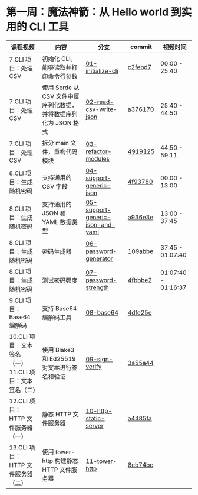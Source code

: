 # 第一周：魔法神箭：从 Hello world 到实用的 CLI 工具

| 课程视频                                    | 内容                                        | 分支                                                                                                          | commit | 视频时间                |
|-----------------------------------------|-------------------------------------------|-------------------------------------------------------------------------------------------------------------|---|---------------------|
| 7.CLI 项目：处理 CSV                         | 初始化 CLI，能够读取并打印命令行参数                      | [01-initialize-cli](https://github.com/cr7258/01-rcli/tree/01-initialize-cli)                               | [c2febd7](https://github.com/cr7258/01-rcli/commit/c2febd75c53aa9eeef7bfdd39e5d4f1678a8f5bf) | 00:00 - 25:40       |
| 7.CLI 项目：处理 CSV                         | 使用 Serde 从 CSV 文件中反序列化数据，并将数据序列化为 JSON 格式 | [02-read-csv-write-json](https://github.com/cr7258/01-rcli/tree/02-read-csv-write-json)                     | [a376170](https://github.com/cr7258/01-rcli/commit/a3761704ee7047e5e5d775b2e8f55e0681c01871)  | 25:40 - 44:50       |
| 7.CLI 项目：处理 CSV                         | 拆分 main 文件，重构代码模块                         | [03-refactor-modules](https://github.com/cr7258/01-rcli/tree/03-refactor-modules)                           | [4919125](https://github.com/cr7258/01-rcli/commit/4919125e697052969e5ce09f75ce006bce004714)  | 44:50 - 59:11       |
| 8.CLI 项目：生成随机密码                         | 支持通用的 CSV 字段                              | [04-support-generic-json](https://github.com/cr7258/01-rcli/tree/04-support-generic-json)                   | [4f93780](https://github.com/cr7258/01-rcli/commit/4f93780b7dd31c8ecffaf3b71a0aa3b59e829133)  | 00:00 - 13:00       |
| 8.CLI 项目：生成随机密码                         | 支持通用的 JSON 和 YAML 数据类型                    | [05-support-generic-json-and-yaml](https://github.com/cr7258/01-rcli/tree/05-support-generic-json-and-yaml) | [a936e3e](https://github.com/cr7258/01-rcli/commit/a936e3ee60e6e9a7596a597bda389043772baf58)  | 13:00 - 37:45       |
| 8.CLI 项目：生成随机密码                         | 密码生成器                                     | [06-password-generator](https://github.com/cr7258/01-rcli/tree/06-password-generator)                       | [109abbe](https://github.com/cr7258/01-rcli/commit/109abbe8702a644333d88211e9a4ba687c603f28)  | 37:45 - 01:07:40    |
| 8.CLI 项目：生成随机密码                         | 测试密码强度                                    | [07-password-strength](https://github.com/cr7258/01-rcli/tree/07-password-strength)                         | [4fbbbe2](https://github.com/cr7258/01-rcli/commit/4fbbbe2794456780625b2638cc63769a0ced308e)  | 01:07:40 - 01:16:37 |
| 9.CLI 项目：Base64 编解码                     | 支持 Base64 编解码工具                           | [08-base64](https://github.com/cr7258/01-rcli/tree/08-base64)                                               | [4dfe25e](https://github.com/cr7258/01-rcli/commit/4dfe25e3eff14da8af29d0e02ad1d2e1ab1a4692)  |     |
| 10.CLI 项目：文本签名（一）<br/>11.CLI 项目：文本签名（二） | 使用 Blake3 和 Ed25519 对文本进行签名和验证            | [09-sign-verify](https://github.com/cr7258/01-rcli/tree/09-sign-verify)                                               | [3a55a44](https://github.com/cr7258/01-rcli/commit/3a55a44f7f8d9b2d5e8191dfa76a0d04f33c575b)  |        |
| 12.CLI 项目：HTTP 文件服务器（一）                 | 静态 HTTP 文件服务器                             | [10-http-static-server](https://github.com/cr7258/01-rcli/tree/10-http-static-server)                                               | [a4485fa](https://github.com/cr7258/01-rcli/commit/a4485fa2d02badff88e7c795147a7ff403f1c40d)  |        |
| 13.CLI 项目：HTTP 文件服务器（二）                 | 使用 tower-http 构建静态 HTTP 文件服务器             | [11-tower-http](https://github.com/cr7258/01-rcli/tree/11-tower-http)                                               | [8cb74bc](https://github.com/cr7258/01-rcli/commit/8cb74bc13016c1e437f60409ce0c701fa6385a79)  |        |
